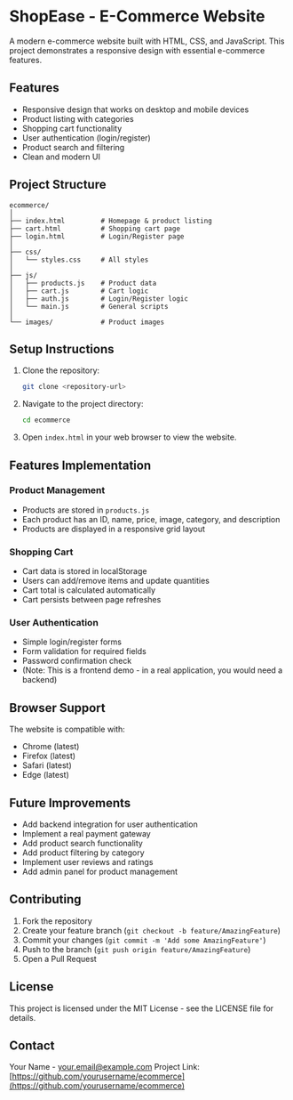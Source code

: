 # ShopEase - E-Commerce Website

A modern e-commerce website built with HTML, CSS, and JavaScript. This project demonstrates a responsive design with essential e-commerce features.

## Features

- Responsive design that works on desktop and mobile devices
- Product listing with categories
- Shopping cart functionality
- User authentication (login/register)
- Product search and filtering
- Clean and modern UI

## Project Structure

```
ecommerce/
│
├── index.html         # Homepage & product listing
├── cart.html          # Shopping cart page
├── login.html         # Login/Register page
│
├── css/
│   └── styles.css     # All styles
│
├── js/
│   ├── products.js    # Product data
│   ├── cart.js        # Cart logic
│   ├── auth.js        # Login/Register logic
│   └── main.js        # General scripts
│
└── images/            # Product images
```

## Setup Instructions

1. Clone the repository:
   ```bash
   git clone <repository-url>
   ```

2. Navigate to the project directory:
   ```bash
   cd ecommerce
   ```

3. Open `index.html` in your web browser to view the website.

## Features Implementation

### Product Management
- Products are stored in `products.js`
- Each product has an ID, name, price, image, category, and description
- Products are displayed in a responsive grid layout

### Shopping Cart
- Cart data is stored in localStorage
- Users can add/remove items and update quantities
- Cart total is calculated automatically
- Cart persists between page refreshes

### User Authentication
- Simple login/register forms
- Form validation for required fields
- Password confirmation check
- (Note: This is a frontend demo - in a real application, you would need a backend)

## Browser Support

The website is compatible with:
- Chrome (latest)
- Firefox (latest)
- Safari (latest)
- Edge (latest)

## Future Improvements

- Add backend integration for user authentication
- Implement a real payment gateway
- Add product search functionality
- Add product filtering by category
- Implement user reviews and ratings
- Add admin panel for product management

## Contributing

1. Fork the repository
2. Create your feature branch (`git checkout -b feature/AmazingFeature`)
3. Commit your changes (`git commit -m 'Add some AmazingFeature'`)
4. Push to the branch (`git push origin feature/AmazingFeature`)
5. Open a Pull Request

## License

This project is licensed under the MIT License - see the LICENSE file for details.

## Contact

Your Name - your.email@example.com
Project Link: [https://github.com/yourusername/ecommerce](https://github.com/yourusername/ecommerce) 
